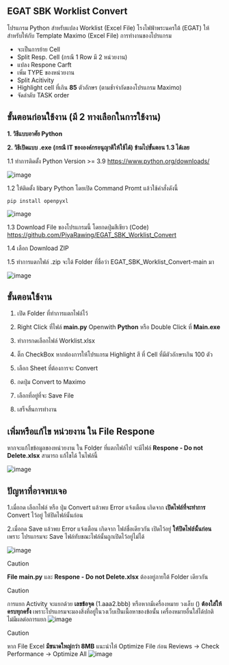 ## EGAT SBK Worklist Convert
โปรแกรม Python สำหรับแปลง Worklist (Excel File) โรงไฟฟ้าพระนครใต้ (EGAT) ให้สำหรับให้กับ Template Maximo (Excel File)
การทำงานของโปรแกรม 
- จะเป็นการย้าย Cell
- Split Resp. Cell (กรณี 1 Row มี 2 หน่วยงาน)
- แปลง Respone Carft
- เพิ่ม TYPE ของหน่วยงาน
- Split Acitivity
- Highlight cell ที่เกิน **85** ตัวอักษร (ตามข้ำจำกัดของโปรแกรม Maximo)
- จัดลำดับ TASK order

## ขั้นตอนก่อนใช้งาน (มี 2 ทางเลือกในการใช้งาน)
**1. วิธีแบบอาศัย Python**

**2. วิธีเปิดแบบ .exe (กรณี IT ขององค์กรอนุญาติให้ใช้ได้) ข้ามไปขั้นตอน 1.3 ได้เลย**

1.1 ทำการติดตั้ง Python Version >= 3.9 https://www.python.org/downloads/

![image](https://github.com/user-attachments/assets/1f4ea6fd-9728-4a36-8a73-09e5e978a6bc)

1.2 ให้ติดตั้ง libary Python โดยเปิด Command Promt แล้วใช้คำสั่งดังนี้

```
pip install openpyxl
```
![image](https://github.com/user-attachments/assets/c218fdc6-8ede-4434-9ccb-6622f54ed635)
  
1.3 Download File ของโปรแกรมนี้ โดยกดปุ่มสีเขียว (Code) https://github.com/PiyaRawing/EGAT_SBK_Worklist_Convert

1.4 เลือก Download ZIP
 
1.5 ทำการแตกไฟล์ .zip จะได้ Folder ที่ชื่อว่า EGAT_SBK_Worklist_Convert-main มา

![image](https://github.com/user-attachments/assets/11a4eed2-36da-499b-bfcc-c775408c0d9c)

## ขั้นตอนใช้งาน
1. เปิด Folder ที่ทำการแตกไฟล์ไว้ 
 
2. Right Click ที่ไฟล์ **main.py** Openwith **Python** หรือ Double Click ที่ **Main.exe**

3. ทำการกดเลือกไฟล์ Worklist.xlsx

4. ติ๊ก CheckBox หากต้องการให้โปรแกรม Highlight สี ที่ Cell ที่มีตัวอักษรเกิน 100 ตัว

5. เลือก Sheet ที่ต้องการจะ Convert

6. กดปุ่ม Convert to Maximo

7. เลือกที่อยู่ที่จะ Save File

8. เสร็จสิ้นการทำงาน

## เพิ่มหรือแก้ไข หน่วยงาน ใน File Respone
หากจะแก้ไขข้อมูลของหน่วยงาน ใน Folder ที่แตกไฟล์ไป จะมีไฟล์ **Respone - Do not Delete.xlsx** สามารถ แก้ไขได้ ในไฟล์นี้

![image](https://github.com/user-attachments/assets/ba1a1535-3b07-407f-8f69-d2736ddc42a1)

## ปัญหาที่อาจพบเจอ
1.เมื่อกด เลือกไฟล์ หรือ ปุ่ม Convert แล้วพบ Error แจ้งเตือน เกิดจาก **เปิดไฟล์ที่จะทำการ** Convert ไว้อยู่ ให้ปิดไฟล์นั้นก่อน

2.เมื่อกด Save แล้วพบ Error แจ้งเตือน เกิดจาก ไฟล์ชื่อเดียวกัน เปิดไว้อยู่ **ให้ปิดไฟล์นั้นก่อน** เพราะ โปรแกรมจะ Save ไฟล์ทับขณะไฟล์นั้นถูกเปิดไว้อยู่ไม่ได้

![image](https://github.com/user-attachments/assets/2e66d0bb-17a0-416f-9a6c-1a2fdc32235c)
 
> [!CAUTION]
> **File main.py** และ **Respone - Do not Delete.xlsx** ต้องอยู่ภายใต้ Folder เดียวกัน


> [!CAUTION]
> การแยก Activity จะแยกด้วย **เลขข้อจุด** (1.aaa2.bbb) หรือหากมีเครื่องหมาย วงเล็บ () **ต้องใส่ให้ครบทุกครั้ง** เพราะโปรแกรมจะมองสิ่งที่อยู่ในวงเว็บเป็นเนื้อหาของข้อนั้น เครื่องหมายอื่นใส่ได้ปกติไม่มีผลต่อการแยก
 ![image](https://github.com/user-attachments/assets/b66c8e6d-de17-4987-b149-4b3580b6a4e5)


> [!CAUTION]
> หาก File Excel **มีขนาดใหญ่กว่า 8MB** แนะนำให้ Optimize File ก่อน Reviews -> Check Performance -> Optimize All
![image](https://github.com/user-attachments/assets/65ec9420-d253-4dba-b47c-202113fd2690)

